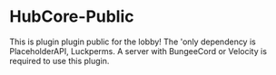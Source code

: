 # HubCore-Public
This is plugin plugin public for the lobby! 
The 'only dependency is PlaceholderAPI, Luckperms. A server with BungeeCord or Velocity is required to use this plugin.
